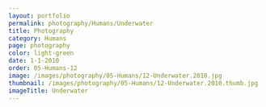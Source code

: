 ```yaml
---
layout: portfolio
permalink: photography/Humans/Underwater
title: Photography
category: Humans
page: photography
color: light-green
date: 1-1-2010
order: 05-Humans-12
image: /images/photography/05-Humans/12-Underwater.2010.jpg
thumbnail: /images/photography/05-Humans/12-Underwater.2010.thumb.jpg
imageTitle: Underwater
---
```

